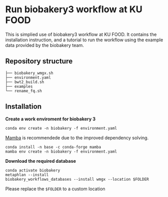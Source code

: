 # Run biobakery3 workflow at KU FOOD
This is simplied use of biobakery3 workflow at KU FOOD.
It contains the installation instruction, and a tutorial to run the workflow using the example data provided by the biobakery team.

## Repository structure

```
├── biobakery_wmgx.sh
├── environment.yaml
├── bwt2_build.sh
├── examples
└── rename_fq.sh
```

## Installation

**Create a work enviroment for biobakery 3**

```
conda env create -n biobakery -f environment.yaml
```

[Mamba](https://github.com/mamba-org/mamba) is recommendede due to the improved dependency solving.
```
conda install -n base -c conda-forge mamba
mamba env create -n biobakery -f environment.yaml
```

**Download the required database**
```
conda activate biobakery
metaphlan --install
biobakery_workflows_databases --install wmgx --location $FOLDER
```
Please replace the `$FOLDER` to a custom location
